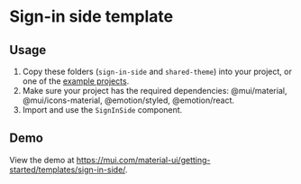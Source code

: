 # Sign-in side template

## Usage

<!-- #target-branch-reference -->

1. Copy these folders (`sign-in-side` and `shared-theme`) into your project, or
   one of the
   [example projects](https://github.com/mui/material-ui/tree/master/examples).
2. Make sure your project has the required dependencies: @mui/material,
   @mui/icons-material, @emotion/styled, @emotion/react.
3. Import and use the `SignInSide` component.

## Demo

<!-- #host-reference -->

View the demo at
https://mui.com/material-ui/getting-started/templates/sign-in-side/.
